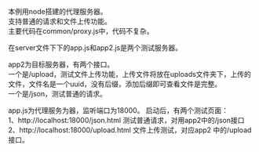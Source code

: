 本例用node搭建的代理服务器。<br>
支持普通的请求和文件上传功能。<br>
主要代码在common/proxy.js中，代码不复杂。<br>

在server文件下下的app.js和app2.js是两个测试服务器。<br>


app2为目标服务器，有两个接口。<br>
一个是/upload，测试文件上传功能，上传文件将放在uploads文件夹下，上传的文件，文件名是一个uuid，没有后缀，添加后缀即可查看文件是完整。<br>
一个是/json，测试普通的请求。<br>


app.js为代理服务为器，监听端口为18000。
启动后，有两个测试页面：<br>
1、http://localhost:18000/json.html 测试普通请求，对用app2中的/json接口 <br>
2、http://localhost:18000/upload.html 文件上传测试，对应app2 中的/upload接口。<br>


